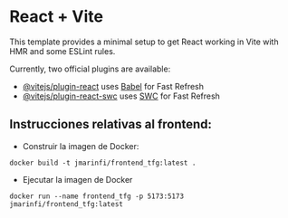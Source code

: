 # React + Vite

This template provides a minimal setup to get React working in Vite with HMR and some ESLint rules.

Currently, two official plugins are available:

- [@vitejs/plugin-react](https://github.com/vitejs/vite-plugin-react/blob/main/packages/plugin-react/README.md) uses [Babel](https://babeljs.io/) for Fast Refresh
- [@vitejs/plugin-react-swc](https://github.com/vitejs/vite-plugin-react-swc) uses [SWC](https://swc.rs/) for Fast Refresh


## Instrucciones relativas al frontend:

- Construir la imagen de Docker:

`docker build -t jmarinfi/frontend_tfg:latest .`


- Ejecutar la imagen de Docker

`docker run --name frontend_tfg -p 5173:5173 jmarinfi/frontend_tfg:latest`